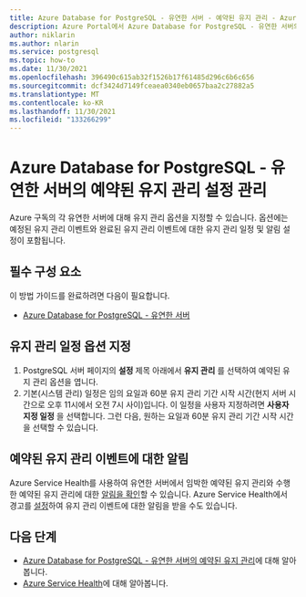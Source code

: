 ```yaml
---
title: Azure Database for PostgreSQL - 유연한 서버 - 예약된 유지 관리 - Azure Portal
description: Azure Portal에서 Azure Database for PostgreSQL - 유연한 서버의 예약된 유지 관리 설정을 구성하는 방법을 알아봅니다.
author: niklarin
ms.author: nlarin
ms.service: postgresql
ms.topic: how-to
ms.date: 11/30/2021
ms.openlocfilehash: 396490c615ab32f1526b17f61485d296c6b6c656
ms.sourcegitcommit: dcf3424d7149fceaea0340eb0657baa2c27882a5
ms.translationtype: MT
ms.contentlocale: ko-KR
ms.lasthandoff: 11/30/2021
ms.locfileid: "133266299"
---
```

# <a name="manage-scheduled-maintenance-settings-for-azure-database-for-postgresql--flexible-server"></a>Azure Database for PostgreSQL - 유연한 서버의 예약된 유지 관리 설정 관리
 
Azure 구독의 각 유연한 서버에 대해 유지 관리 옵션을 지정할 수 있습니다. 옵션에는 예정된 유지 관리 이벤트와 완료된 유지 관리 이벤트에 대한 유지 관리 일정 및 알림 설정이 포함됩니다.



## <a name="prerequisites"></a>필수 구성 요소
이 방법 가이드를 완료하려면 다음이 필요합니다.
- [Azure Database for PostgreSQL - 유연한 서버](quickstart-create-server-portal.md)
 
## <a name="specify-maintenance-schedule-options"></a>유지 관리 일정 옵션 지정
 
1. PostgreSQL 서버 페이지의 **설정** 제목 아래에서 **유지 관리** 를 선택하여 예약된 유지 관리 옵션을 엽니다.
2. 기본(시스템 관리) 일정은 임의 요일과 60분 유지 관리 기간 시작 시간(현지 서버 시간으로 오후 11시에서 오전 7시 사이)입니다. 이 일정을 사용자 지정하려면 **사용자 지정 일정** 을 선택합니다. 그런 다음, 원하는 요일과 60분 유지 관리 기간 시작 시간을 선택할 수 있습니다.
 
## <a name="notifications-about-scheduled-maintenance-events"></a>예약된 유지 관리 이벤트에 대한 알림
 
Azure Service Health를 사용하여 유연한 서버에서 임박한 예약된 유지 관리와 수행한 예약된 유지 관리에 대한 [알림을 확인](../../service-health/service-notifications.md)할 수 있습니다. Azure Service Health에서 경고를 [설정](../../service-health/resource-health-alert-monitor-guide.md)하여 유지 관리 이벤트에 대한 알림을 받을 수도 있습니다.
 
## <a name="next-steps"></a>다음 단계  
 
* [Azure Database for PostgreSQL - 유연한 서버의 예약된 유지 관리](concepts-maintenance.md)에 대해 알아봅니다.
* [Azure Service Health](../../service-health/overview.md)에 대해 알아봅니다.
